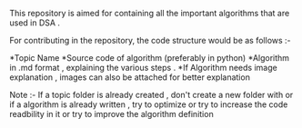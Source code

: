 This repository is aimed for containing all  the important algorithms that are used in DSA .

For contributing in the repository, the code structure would be as follows :-

*Topic Name 
   *Source code of algorithm (preferably in python)
   *Algorithm in .md format , explaining the various steps .
   *If Algorithm needs image explanation , images can also be attached for better explanation 


Note :- If a topic folder is already created , don't create a new folder with or if a algorithm is already written , try to optimize or try to increase the code readbility in it or try to improve the algorithm definition 

